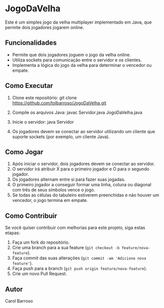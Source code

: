 # JogoDaVelha

Este é um simples jogo da velha multiplayer implementado em Java, que permite dois jogadores jogarem online.

## Funcionalidades

- Permite que dois jogadores joguem o jogo da velha online.
- Utiliza sockets para comunicação entre o servidor e os clientes.
- Implementa a lógica do jogo da velha para determinar o vencedor ou empate.

## Como Executar

1. Clone este repositório:
git clone https://github.com/tolbarroso/JogoDaVelha.git


2. Compile os arquivos Java:
javac Servidor.java JogoDaVelha.java


3. Inicie o servidor:
java Servidor


4. Os jogadores devem se conectar ao servidor utilizando um cliente que suporte sockets (por exemplo, um cliente Java).

## Como Jogar

1. Após iniciar o servidor, dois jogadores devem se conectar ao servidor.
2. O servidor irá atribuir X para o primeiro jogador e O para o segundo jogador.
3. Os jogadores alternam entre si para fazer suas jogadas.
4. O primeiro jogador a conseguir formar uma linha, coluna ou diagonal com três de seus símbolos vence o jogo.
5. Se todas as células do tabuleiro estiverem preenchidas e não houver um vencedor, o jogo termina em empate.

## Como Contribuir

Se você quiser contribuir com melhorias para este projeto, siga estas etapas:

1. Faça um fork do repositório.
2. Crie uma branch para a sua feature (`git checkout -b feature/nova-feature`).
3. Faça commit das suas alterações (`git commit -am 'Adiciona nova feature'`).
4. Faça push para a branch (`git push origin feature/nova-feature`).
5. Crie um novo Pull Request.

## Autor

Carol Barroso